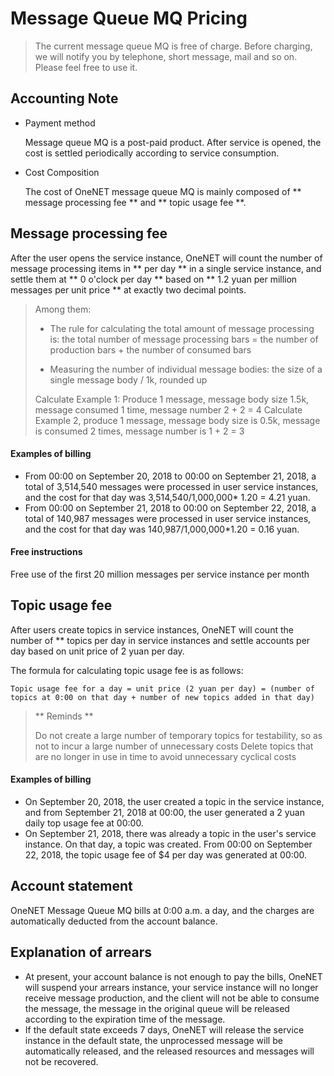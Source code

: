 # Message Queue MQ Pricing

> The current message queue MQ is free of charge. Before charging, we will notify you by telephone, short message, mail and so on. Please feel free to use it.

## Accounting Note
- Payment method

    Message queue MQ is a post-paid product. After service is opened, the cost is settled periodically according to service consumption.

- Cost Composition

    The cost of OneNET message queue MQ is mainly composed of ** message processing fee ** and ** topic usage fee **.

## Message processing fee

After the user opens the service instance, OneNET will count the number of message processing items in ** per day ** in a single service instance, and settle them at ** 0 o'clock per day ** based on ** 1.2 yuan per million messages per unit price ** at exactly two decimal points.

> Among them:
>- The rule for calculating the total amount of message processing is: the total number of message processing bars = the number of production bars + the number of consumed bars
> 
>- Measuring the number of individual message bodies: the size of a single message body / 1k, rounded up
>
> Calculate Example 1: Produce 1 message, message body size 1.5k, message consumed 1 time, message number 2 + 2 = 4
> Calculate Example 2, produce 1 message, message body size is 0.5k, message is consumed 2 times, message number is 1 + 2 = 3

#### Examples of billing

- From 00:00 on September 20, 2018 to 00:00 on September 21, 2018, a total of 3,514,540 messages were processed in user service instances, and the cost for that day was 3,514,540/1,000,000* 1.20 = 4.21 yuan.
- From 00:00 on September 21, 2018 to 00:00 on September 22, 2018, a total of 140,987 messages were processed in user service instances, and the cost for that day was 140,987/1,000,000*1.20 = 0.16 yuan.

#### Free instructions

Free use of the first 20 million messages per service instance per month


## Topic usage fee

After users create topics in service instances, OneNET will count the number of ** topics per day in service instances and settle accounts per day based on unit price of 2 yuan per day.

The formula for calculating topic usage fee is as follows:

    Topic usage fee for a day = unit price (2 yuan per day) = (number of topics at 0:00 on that day + number of new topics added in that day)

> ** Reminds **
>  
> Do not create a large number of temporary topics for testability, so as not to incur a large number of unnecessary costs
> Delete topics that are no longer in use in time to avoid unnecessary cyclical costs


#### Examples of billing

- On September 20, 2018, the user created a topic in the service instance, and from September 21, 2018 at 00:00, the user generated a 2 yuan daily top usage fee at 00:00.
- On September 21, 2018, there was already a topic in the user's service instance. On that day, a topic was created. From 00:00 on September 22, 2018, the topic usage fee of $4 per day was generated at 00:00.


## Account statement

OneNET Message Queue MQ bills at 0:00 a.m. a day, and the charges are automatically deducted from the account balance.

## Explanation of arrears
- At present, your account balance is not enough to pay the bills, OneNET will suspend your arrears instance, your service instance will no longer receive message production, and the client will not be able to consume the message, the message in the original queue will be released according to the expiration time of the message.
- If the default state exceeds 7 days, OneNET will release the service instance in the default state, the unprocessed message will be automatically released, and the released resources and messages will not be recovered.